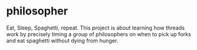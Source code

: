 # philosopher

Eat, Sleep, Spaghetti, repeat. This project is about learning how threads work by precisely timing a group of philosophers on when to pick up forks and eat spaghetti without dying from hunger.
